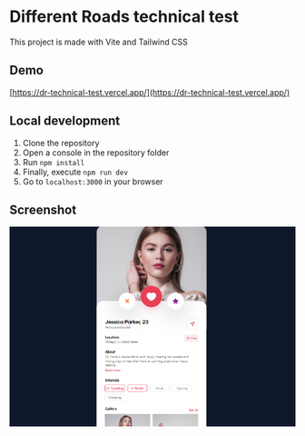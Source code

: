 # Different Roads technical test

This project is made with Vite and Tailwind CSS

## Demo

[https://dr-technical-test.vercel.app/](https://dr-technical-test.vercel.app/)

## Local development

1. Clone the repository
2. Open a console in the repository folder
3. Run `npm install`
4. Finally, execute `npm run dev`
5. Go to `localhost:3000`  in your browser

## Screenshot

<div align="center">

  ![DR technical test](public/screenshot.png)
  
</div>